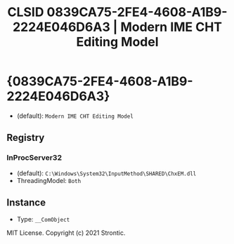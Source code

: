 ﻿---
title: "CLSID 0839CA75-2FE4-4608-A1B9-2224E046D6A3 | Modern IME CHT Editing Model"
excerpt: What is COM-Object CLSID 0839CA75-2FE4-4608-A1B9-2224E046D6A3?
---

# {0839CA75-2FE4-4608-A1B9-2224E046D6A3}

* (default): `Modern IME CHT Editing Model`

## Registry


### InProcServer32

* (default): `C:\Windows\System32\InputMethod\SHARED\ChxEM.dll`
* ThreadingModel: `Both`

## Instance

* Type: `__ComObject`

MIT License. Copyright (c) 2021 Strontic.


